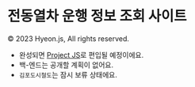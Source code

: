  # 전동열차 운행 정보 조회 사이트
© 2023 Hyeon.js, All rights reserved.

- 완성되면 [Project JS](https://github.com/hyeon-js/ProjectJS)로 편입될 예정이에요.
- 백-엔드는 공개할 계획이 없어요.
- `김포도시철도`는 잠시 보류 상태에요.
